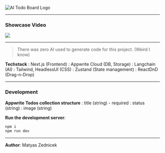 ![AI Todo Board Logo](https://ai-todo-board.vercel.app/_next/image?url=%2F_next%2Fstatic%2Fmedia%2Fai-todo-board-logo.a55729eb.png&w=640&q=75)

---

### Showcase Video

[![](https://cdn.loom.com/sessions/thumbnails/c24d1bbb2c7f4091b0e5ca37381d9d9a-with-play.gif)](https://www.loom.com/share/c24d1bbb2c7f4091b0e5ca37381d9d9a)

---

> There was zero AI used to generate code for this project. (Weird I know)

**Techstack**
: Next.js (Frontend)
: Appwrite Cloud (DB, Storage)
: Langchain (AI)
: Tailwind, HeadlessUI (CSS)
: Zustand (State management)
: ReactDnD (Drag-n-Drop)

---

### Development

**Appwrite Todos collection structure**
: title (string) - required
: status (string)
: image (string)

**Run the development server**:

```bash
npm i
npm run dev
```

---

**Author**: Matyas Zednicek
